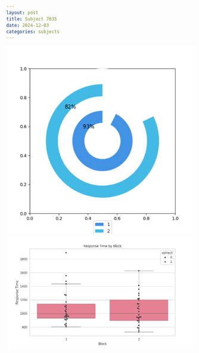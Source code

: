 ```yaml
---
layout: post
title: Subject 7035
date: 2024-12-03
categories: subjects
---
```


![](data/7035/run-1/7035__acc_test.png)
![](data/7035/run-1/7035_rt.png)
